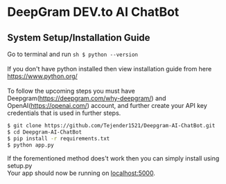 # DeepGram DEV.to AI ChatBot

## System Setup/Installation Guide

Go to terminal and run ```sh $ python --version```
<br>
<br>
If you don't have python installed then view installation guide from here https://www.python.org/
<br>
<br>
To follow the upcoming steps you must have Deepgram(https://deepgram.com/why-deepgram/) and OpenAI(https://openai.com/) account, and further create your API key credentials that is used in further steps.
```sh
$ git clone https://github.com/Tejender1521/Deepgram-AI-ChatBot.git
$ cd Deepgram-AI-ChatBot
$ pip install -r requirements.txt
$ python app.py
```
If the forementioned method does't work then you can simply install using setup.py
<br>
Your app should now be running on [localhost:5000](http://localhost:5000/).
